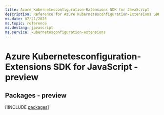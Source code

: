 ```yaml
---
title: Azure Kubernetesconfiguration-Extensions SDK for JavaScript
description: Reference for Azure Kubernetesconfiguration-Extensions SDK for JavaScript
ms.date: 07/21/2025
ms.topic: reference
ms.devlang: javascript
ms.service: kubernetesconfiguration-extensions
---
```

# Azure Kubernetesconfiguration-Extensions SDK for JavaScript - preview
## Packages - preview
[!INCLUDE [packages](kubernetesconfiguration-extensions-index.md)]